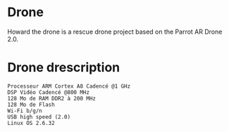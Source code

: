# Drone
Howard the drone is a rescue drone project based on the Parrot AR Drone 2.0.

# Drone drescription
    Processeur ARM Cortex A8 Cadencé @1 GHz
    DSP Vidéo Cadencé @800 MHz
    128 Mo de RAM DDR2 à 200 MHz
    128 Mo de Flash
    Wi-Fi b/g/n
    USB high speed (2.0)
    Linux OS 2.6.32

